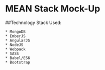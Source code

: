 # MEAN Stack Mock-Up

##Technology Stack Used:

	* MongoDB
	* EmberJS
	* AngularJS
	* NodeJS
	* Webpack
	* SASS
	* Babel/ES6
	* Bootstrap